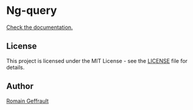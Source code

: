 # Ng-query

[Check the documentation.](https://ng-angular-stack.github.io/query/)

## License

This project is licensed under the MIT License - see the [LICENSE](LICENSE) file for details.

## Author

[Romain Geffrault](www.linkedin.com/in/romain-geffrault)
